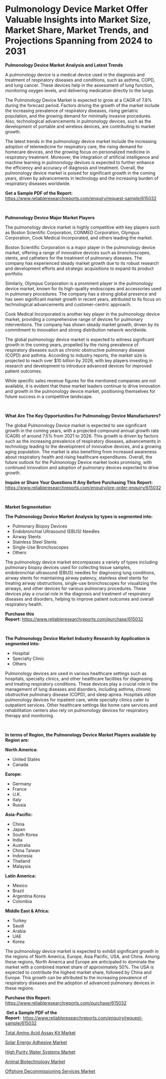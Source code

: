 <p><h1>Pulmonology Device Market Offer Valuable Insights into Market Size, Market Share, Market Trends, and Projections Spanning from 2024 to 2031</h1></p><p><strong>Pulmonology Device Market Analysis and Latest Trends</strong></p>
<p><p>A pulmonology device is a medical device used in the diagnosis and treatment of respiratory diseases and conditions, such as asthma, COPD, and lung cancer. These devices help in the assessment of lung function, monitoring oxygen levels, and delivering medication directly to the lungs.</p><p>The Pulmonology Device Market is expected to grow at a CAGR of 7.8% during the forecast period. Factors driving the growth of the market include the increasing prevalence of respiratory diseases, rising geriatric population, and the growing demand for minimally invasive procedures. Also, technological advancements in pulmonology devices, such as the development of portable and wireless devices, are contributing to market growth.</p><p>The latest trends in the pulmonology device market include the increasing adoption of telemedicine for respiratory care, the rising demand for homecare devices, and the growing focus on personalized medicine in respiratory treatment. Moreover, the integration of artificial intelligence and machine learning in pulmonology devices is expected to further enhance the efficiency and accuracy of diagnosis and treatment. Overall, the pulmonology device market is poised for significant growth in the coming years, driven by advancements in technology and the increasing burden of respiratory diseases worldwide.</p></p>
<p><strong>Get a Sample PDF of the Report:&nbsp;</strong> <a href="https://www.reliableresearchreports.com/enquiry/request-sample/615032">https://www.reliableresearchreports.com/enquiry/request-sample/615032</a></p>
<p>&nbsp;</p>
<p><strong>Pulmonology Device Major Market Players</strong></p>
<p><p>The pulmonology device market is highly competitive with key players such as Boston Scientific Corporation, CONMED Corporation, Olympus Corporation, Cook Medical Incorporated, and others leading the market.</p><p>Boston Scientific Corporation is a major player in the pulmonology device market, offering a range of innovative devices such as bronchoscopes, stents, and catheters for the treatment of pulmonary diseases. The company has experienced steady market growth due to its robust research and development efforts and strategic acquisitions to expand its product portfolio.</p><p>Similarly, Olympus Corporation is a prominent player in the pulmonology device market, known for its high-quality endoscopes and accessories used in pulmonary procedures. The company has a strong global presence and has seen significant market growth in recent years, attributed to its focus on technological advancements and customer-centric approach.</p><p>Cook Medical Incorporated is another key player in the pulmonology device market, providing a comprehensive range of devices for pulmonary interventions. The company has shown steady market growth, driven by its commitment to innovation and strong distribution network worldwide.</p><p>The global pulmonology device market is expected to witness significant growth in the coming years, propelled by the rising prevalence of respiratory diseases such as chronic obstructive pulmonary disease (COPD) and asthma. According to industry reports, the market size is projected to reach over $10 billion by 2026, with key players investing in research and development to introduce advanced devices for improved patient outcomes.</p><p>While specific sales revenue figures for the mentioned companies are not available, it is evident that these market leaders continue to drive innovation and growth in the pulmonology device market, positioning themselves for future success in a competitive landscape.</p></p>
<p>&nbsp;</p>
<p><strong>What Are The Key Opportunities For Pulmonology Device Manufacturers?</strong></p>
<p><p>The global Pulmonology Device market is expected to see significant growth in the coming years, with a projected compound annual growth rate (CAGR) of around 7.5% from 2021 to 2026. This growth is driven by factors such as the increasing prevalence of respiratory diseases, advancements in technology leading to the development of innovative devices, and a growing aging population. The market is also benefiting from increased awareness about respiratory health and rising healthcare expenditures. Overall, the future outlook for the Pulmonology Device market looks promising, with continued innovation and adoption of pulmonary devices expected to drive growth.</p></p>
<p><strong>Inquire or Share Your Questions If Any Before Purchasing This Report:</strong> <a href="https://www.reliableresearchreports.com/enquiry/pre-order-enquiry/615032">https://www.reliableresearchreports.com/enquiry/pre-order-enquiry/615032</a></p>
<p>&nbsp;</p>
<p><strong>Market Segmentation</strong></p>
<p><strong>The Pulmonology Device Market Analysis by types is segmented into:</strong></p>
<p><ul><li>Pulmonary Biopsy Devices</li><li>Endobronchial Ultrasound (EBUS) Needles</li><li>Airway Stents</li><li>Stainless Steel Stents</li><li>Single-Use Bronchoscopes</li><li>Others</li></ul></p>
<p><p>The pulmonology device market encompasses a variety of types including pulmonary biopsy devices used for collecting tissue samples, endobronchial ultrasound (EBUS) needles for diagnosing lung conditions, airway stents for maintaining airway patency, stainless steel stents for treating airway obstructions, single-use bronchoscopes for visualizing the airways, and other devices for various pulmonary procedures. These devices play a crucial role in the diagnosis and treatment of respiratory diseases and disorders, helping to improve patient outcomes and overall respiratory health.</p></p>
<p><strong>Purchase this Report:&nbsp;</strong><a href="https://www.reliableresearchreports.com/purchase/615032">https://www.reliableresearchreports.com/purchase/615032</a></p>
<p>&nbsp;</p>
<p><strong>The Pulmonology Device Market Industry Research by Application is segmented into:</strong></p>
<p><ul><li>Hospital</li><li>Specialty Clinic</li><li>Others</li></ul></p>
<p><p>Pulmonology devices are used in various healthcare settings such as hospitals, specialty clinics, and other healthcare facilities for diagnosing and treating respiratory conditions. These devices play a crucial role in the management of lung diseases and disorders, including asthma, chronic obstructive pulmonary disease (COPD), and sleep apnea. Hospitals utilize pulmonology devices for inpatient care, while specialty clinics cater to outpatient services. Other healthcare settings like home care services and rehabilitation centers also rely on pulmonology devices for respiratory therapy and monitoring.</p></p>
<p>&nbsp;</p>
<p><strong>In terms of Region, the Pulmonology Device Market Players available by Region are:</strong></p>
<p>
    <p> <strong> North America: </strong>
        <ul>
            <li>United States</li>
            <li>Canada</li>
        </ul>
        </p> 
    <p> <strong> Europe: </strong>
        <ul>
            <li>Germany</li>
            <li>France</li>
            <li>U.K.</li>
            <li>Italy</li>
            <li>Russia</li>
        </ul>
        </p> 
    <p> <strong> Asia-Pacific: </strong>
        <ul>
            <li>China</li>
            <li>Japan</li>
            <li>South Korea</li>
            <li>India</li>
            <li>Australia</li>
            <li>China Taiwan</li>
            <li>Indonesia</li>
            <li>Thailand</li>
            <li>Malaysia</li>
        </ul>
        </p> 
    <p> <strong> Latin America: </strong>
        <ul>
            <li>Mexico</li>
            <li>Brazil</li>
            <li>Argentina Korea</li>
            <li>Colombia</li>
        </ul>
        </p> 
    <p> <strong> Middle East & Africa: </strong>
        <ul>
            <li>Turkey</li>
            <li>Saudi</li>
            <li>Arabia</li>
            <li>UAE</li>
            <li>Korea</li>
        </ul>
    </p>
    </p>
<p><p>The pulmonology device market is expected to exhibit significant growth in the regions of North America, Europe, Asia Pacific, USA, and China. Among these regions, North America and Europe are anticipated to dominate the market with a combined market share of approximately 50%. The USA is expected to contribute the highest market share, followed by China and Europe. This growth can be attributed to the increasing prevalence of respiratory diseases and the adoption of advanced pulmonary devices in these regions.</p></p>
<p><strong>Purchase this Report: </strong><a href="https://www.reliableresearchreports.com/purchase/615032">https://www.reliableresearchreports.com/purchase/615032</a></p>
<p>&nbsp;<strong>Get a Sample PDF of the Report:&nbsp;&nbsp;</strong><a href="https://www.reliableresearchreports.com/enquiry/request-sample/615032">https://www.reliableresearchreports.com/enquiry/request-sample/615032</a></p>
<p><strong></strong></p>
<p><p><a href="https://issuu.com/reportprime-2/docs/total-amino-acid-assay-kit-market-size-2030.pptx">Total Amino Acid Assay Kit Market</a></p><p><a href="https://issuu.com/reportprime-2/docs/solar-energy-adhesive-market-size-2030.pptx">Solar Energy Adhesive Market</a></p><p><a href="https://github.com/yemakinde/Market-Research-Report-List-1/blob/main/high-purity-water-systems-market.md">High Purity Water Systems Market</a></p><p><a href="https://medium.com/@merrittrice2023/animal-biotechnology-market-report-reveals-the-latest-trends-and-growth-opportunities-of-this-94e378c44ec9">Animal Biotechnology Market</a></p><p><a href="https://medium.com/@merrittrice2023/offshore-decommissioning-services-market-comprehensive-assessment-by-type-application-and-f2cdac422513">Offshore Decommissioning Services Market</a></p></p>